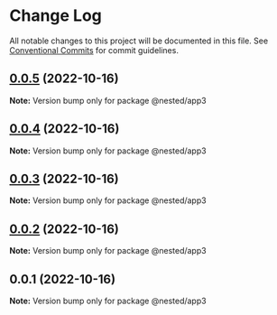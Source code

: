 # Change Log

All notable changes to this project will be documented in this file.
See [Conventional Commits](https://conventionalcommits.org) for commit guidelines.

## [0.0.5](https://github.com/JustAnAlex/lerna/compare/v0.0.4...v0.0.5) (2022-10-16)

**Note:** Version bump only for package @nested/app3





## [0.0.4](https://github.com/JustAnAlex/lerna/compare/v0.0.3...v0.0.4) (2022-10-16)

**Note:** Version bump only for package @nested/app3





## [0.0.3](https://github.com/JustAnAlex/lerna/compare/v0.0.2...v0.0.3) (2022-10-16)

**Note:** Version bump only for package @nested/app3





## [0.0.2](https://github.com/JustAnAlex/lerna/compare/v0.0.1...v0.0.2) (2022-10-16)

**Note:** Version bump only for package @nested/app3





## 0.0.1 (2022-10-16)

**Note:** Version bump only for package @nested/app3
